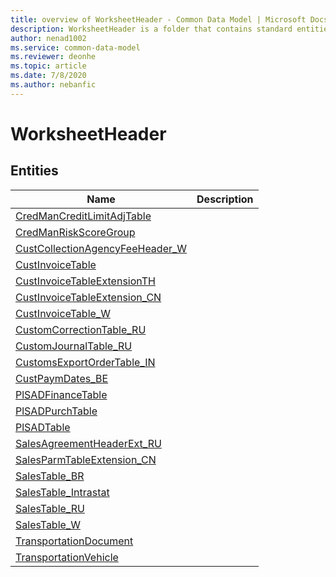 ```yaml
---
title: overview of WorksheetHeader - Common Data Model | Microsoft Docs
description: WorksheetHeader is a folder that contains standard entities related to the Common Data Model.
author: nenad1002
ms.service: common-data-model
ms.reviewer: deonhe
ms.topic: article
ms.date: 7/8/2020
ms.author: nebanfic
---
```


# WorksheetHeader


## Entities

|Name|Description|
|---|---|
|[CredManCreditLimitAdjTable](CredManCreditLimitAdjTable.md)||
|[CredManRiskScoreGroup](CredManRiskScoreGroup.md)||
|[CustCollectionAgencyFeeHeader_W](CustCollectionAgencyFeeHeader_W.md)||
|[CustInvoiceTable](CustInvoiceTable.md)||
|[CustInvoiceTableExtensionTH](CustInvoiceTableExtensionTH.md)||
|[CustInvoiceTableExtension_CN](CustInvoiceTableExtension_CN.md)||
|[CustInvoiceTable_W](CustInvoiceTable_W.md)||
|[CustomCorrectionTable_RU](CustomCorrectionTable_RU.md)||
|[CustomJournalTable_RU](CustomJournalTable_RU.md)||
|[CustomsExportOrderTable_IN](CustomsExportOrderTable_IN.md)||
|[CustPaymDates_BE](CustPaymDates_BE.md)||
|[PlSADFinanceTable](PlSADFinanceTable.md)||
|[PlSADPurchTable](PlSADPurchTable.md)||
|[PlSADTable](PlSADTable.md)||
|[SalesAgreementHeaderExt_RU](SalesAgreementHeaderExt_RU.md)||
|[SalesParmTableExtension_CN](SalesParmTableExtension_CN.md)||
|[SalesTable_BR](SalesTable_BR.md)||
|[SalesTable_Intrastat](SalesTable_Intrastat.md)||
|[SalesTable_RU](SalesTable_RU.md)||
|[SalesTable_W](SalesTable_W.md)||
|[TransportationDocument](TransportationDocument.md)||
|[TransportationVehicle](TransportationVehicle.md)||
